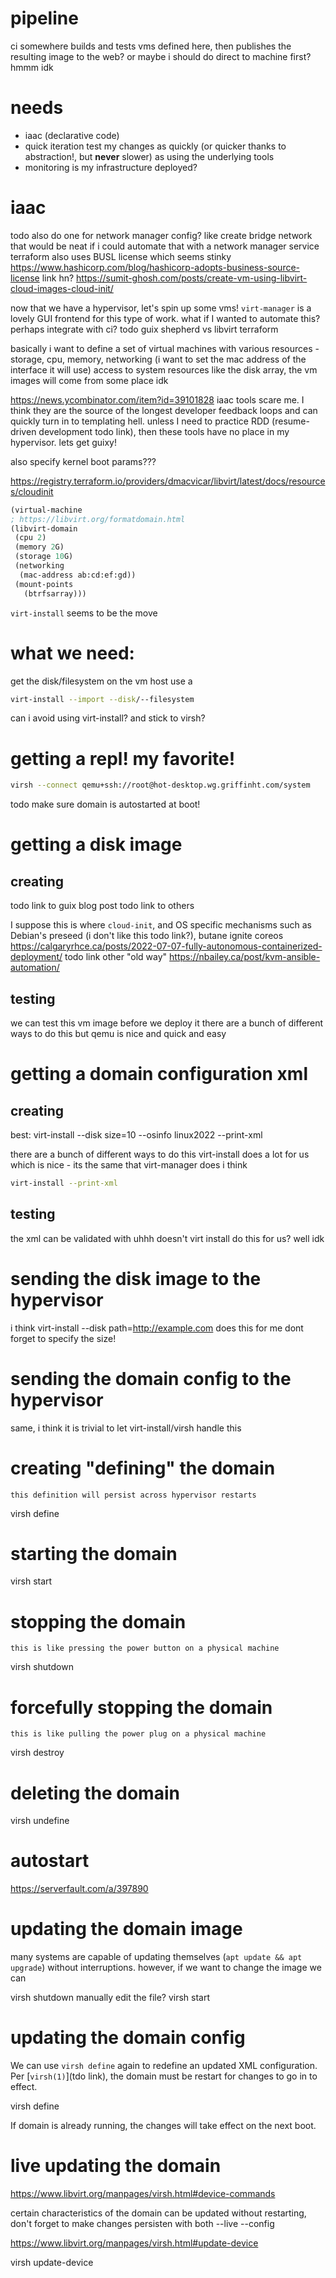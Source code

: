 # pipeline
ci somewhere builds and tests vms defined here, then publishes the resulting image to the web? or maybe i should do direct to machine first? hmmm idk


# needs
- iaac (declarative code)
- quick iteration
    test my changes as quickly (or quicker thanks to abstraction!, but **never** slower) as using the underlying tools
- monitoring 
    is my infrastructure deployed?
    
# iaac
todo also do one for network manager config?
like create bridge network that would be neat if i could automate that with a network manager service
terraform also uses BUSL license which seems stinky https://www.hashicorp.com/blog/hashicorp-adopts-business-source-license link hn?
https://sumit-ghosh.com/posts/create-vm-using-libvirt-cloud-images-cloud-init/

now that we have a hypervisor, let's spin up some vms!
`virt-manager` is a lovely GUI frontend for this type of work. what if I wanted to automate this? perhaps integrate with ci?
todo guix shepherd vs libvirt terraform

basically i want to define a set of virtual machines with various resources - storage, cpu, memory, networking (i want to set the mac address of the interface it will use) access to system resources like the disk array, 
the vm images will come from some place idk

https://news.ycombinator.com/item?id=39101828
iaac tools scare me. I think they are the source of the longest developer feedback loops and can quickly turn in to templating hell.
unless I need to practice RDD (resume-driven development todo link), then these tools have no place in my hypervisor. lets get guixy!

also specify kernel boot params???

https://registry.terraform.io/providers/dmacvicar/libvirt/latest/docs/resources/cloudinit

```scm
(virtual-machine
; https://libvirt.org/formatdomain.html
(libvirt-domain
 (cpu 2)
 (memory 2G)
 (storage 10G)
 (networking
  (mac-address ab:cd:ef:gd))
 (mount-points
   (btrfsarray)))
```



`virt-install` seems to be the move



# what we need:

get the disk/filesystem on the vm host
use a 

```sh
virt-install --import --disk/--filesystem
```

can i avoid using virt-install? and stick to virsh?

# getting a repl! my favorite!

```sh
virsh --connect qemu+ssh://root@hot-desktop.wg.griffinht.com/system
```

todo make sure domain is autostarted at boot!



# getting a disk image

## creating
todo link to guix blog post
todo link to others

I suppose this is where `cloud-init`, and OS specific mechanisms such as Debian's preseed (i don't like this todo link?), butane ignite coreos
https://calgaryrhce.ca/posts/2022-07-07-fully-autonomous-containerized-deployment/
todo link other "old way"
https://nbailey.ca/post/kvm-ansible-automation/


## testing
we can test this vm image before we deploy it
there are a bunch of different ways to do this but qemu is nice and quick and easy

# getting a domain configuration xml

## creating
best:
virt-install --disk size=10 --osinfo linux2022 --print-xml

there are a bunch of different ways to do this
virt-install does a lot for us which is nice - its the same that virt-manager does i think

```sh
virt-install --print-xml
```

## testing
the xml can be validated with uhhh
doesn't virt install do this for us? well idk

# sending the disk image to the hypervisor

i think virt-install --disk path=http://example.com does this for me
dont forget to specify the size!

# sending the domain config to the hypervisor

same, i think it is trivial to let virt-install/virsh handle this

# creating "defining" the domain

    this definition will persist across hypervisor restarts

virsh define <domain>

# starting the domain

virsh start <domain>

# stopping the domain

    this is like pressing the power button on a physical machine

virsh shutdown <domain>

# forcefully stopping the domain

    this is like pulling the power plug on a physical machine

virsh destroy <domain>

# deleting the domain

virsh undefine <domain>

# autostart

https://serverfault.com/a/397890

# updating the domain image

many systems are capable of updating themselves (`apt update && apt upgrade`) without interruptions. however, if we want to change the image we can

virsh shutdown <domain>
manually edit the file?
virsh start <domain>

# updating the domain config

We can use `virsh define` again to redefine an updated XML configuration. Per [`virsh(1)`](tdo link), the domain must be restart for changes to go in to effect.

virsh define

If domain is already running, the changes will take effect on the next boot.

# live updating the domain

https://www.libvirt.org/manpages/virsh.html#device-commands

certain characteristics of the domain can be updated without restarting, don't forget to make changes persisten with both --live --config

https://www.libvirt.org/manpages/virsh.html#update-device

virsh update-device

